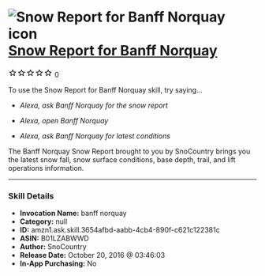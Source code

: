# &nbsp;<img src="skill_icon" alt="Snow Report for Banff Norquay icon" width="36"> [Snow Report for Banff Norquay](http://alexa.amazon.com/#skills/amzn1.ask.skill.3654afbd-aabb-4cb4-890f-c621c122381c)
![0 stars](../../images/ic_star_border_black_18dp_1x.png)![0 stars](../../images/ic_star_border_black_18dp_1x.png)![0 stars](../../images/ic_star_border_black_18dp_1x.png)![0 stars](../../images/ic_star_border_black_18dp_1x.png)![0 stars](../../images/ic_star_border_black_18dp_1x.png) 0

To use the Snow Report for Banff Norquay skill, try saying...

* *Alexa, ask Banff Norquay for the snow report*

* *Alexa, open Banff Norquay*

* *Alexa, ask Banff Norquay for latest conditions*

The Banff Norquay Snow Report brought to you by SnoCountry brings you the latest snow fall, snow surface conditions,  base depth, trail, and lift operations information.

***

### Skill Details

* **Invocation Name:** banff norquay
* **Category:** null
* **ID:** amzn1.ask.skill.3654afbd-aabb-4cb4-890f-c621c122381c
* **ASIN:** B01LZABWWD
* **Author:** SnoCountry
* **Release Date:** October 20, 2016 @ 03:46:03
* **In-App Purchasing:** No
